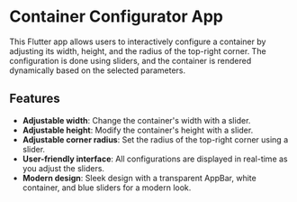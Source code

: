 # Container Configurator App

This Flutter app allows users to interactively configure a container by adjusting its width, height, and the radius of the top-right corner. The configuration is done using sliders, and the container is rendered dynamically based on the selected parameters.

## Features

- **Adjustable width**: Change the container's width with a slider.
- **Adjustable height**: Modify the container's height with a slider.
- **Adjustable corner radius**: Set the radius of the top-right corner using a slider.
- **User-friendly interface**: All configurations are displayed in real-time as you adjust the sliders.
- **Modern design**: Sleek design with a transparent AppBar, white container, and blue sliders for a modern look.

